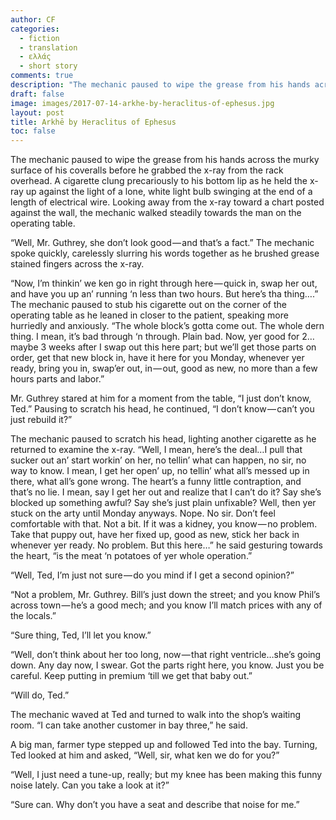 ```yaml
---
author: CF
categories:
  - fiction
  - translation
  - ελλάς
  - short story
comments: true
description: "The mechanic paused to wipe the grease from his hands across the murky surface of his coveralls befo..."
draft: false
image: images/2017-07-14-arkhe-by-heraclitus-of-ephesus.jpg
layout: post
title: Arkhē by Heraclitus of Ephesus
toc: false
---
```

    
The mechanic paused to wipe the grease from his hands across the murky surface of his coveralls before he grabbed the x-ray from the rack overhead. A cigarette clung precariously to his bottom lip as he held the x-ray up against the light of a lone, white light bulb swinging at the end of a length of electrical wire. Looking away from the x-ray toward a chart posted against the wall, the mechanic walked steadily towards the man on the operating table.    
    
“Well, Mr. Guthrey, she don’t look good — and that’s a fact.” The mechanic spoke quickly, carelessly slurring his words together as he brushed grease stained fingers across the x-ray.    
    
“Now, I’m thinkin’ we ken go in right through here — quick in, swap her out, and have you up an’ running ‘n less than two hours. But here’s tha thing….” The mechanic paused to stub his cigarette out on the corner of the operating table as he leaned in closer to the patient, speaking more hurriedly and anxiously. “The whole block’s gotta come out. The whole dern thing. I mean, it’s bad through ‘n through. Plain bad. Now, yer good for 2…maybe 3 weeks after I swap out this here part; but we’ll get those parts on order, get that new block in, have it here for you Monday, whenever yer ready, bring you in, swap’er out, in — out, good as new, no more than a few hours parts and labor.”    
    
Mr. Guthrey stared at him for a moment from the table, “I just don’t know, Ted.” Pausing to scratch his head, he continued, “I don’t know — can’t you just rebuild it?”    
    
The mechanic paused to scratch his head, lighting another cigarette as he returned to examine the x-ray. “Well, I mean, here’s the deal…I pull that sucker out an’ start workin’ on her, no tellin’ what can happen, no sir, no way to know. I mean, I get her open’ up, no tellin’ what all’s messed up in there, what all’s gone wrong. The heart’s a funny little contraption, and that’s no lie. I mean, say I get her out and realize that I can’t do it? Say she’s blocked up something awful? Say she’s just plain unfixable? Well, then yer stuck on the arty until Monday anyways. Nope. No sir. Don’t feel comfortable with that. Not a bit. If it was a kidney, you know — no problem. Take that puppy out, have her fixed up, good as new, stick her back in whenever yer ready. No problem. But this here…” he said gesturing towards the heart, “is the meat ‘n potatoes of yer whole operation.”    
    
“Well, Ted, I’m just not sure — do you mind if I get a second opinion?”    
    
“Not a problem, Mr. Guthrey. Bill’s just down the street; and you know Phil’s across town — he’s a good mech; and you know I’ll match prices with any of the locals.”    
    
“Sure thing, Ted, I’ll let you know.”    
    
“Well, don’t think about her too long, now — that right ventricle…she’s going down. Any day now, I swear. Got the parts right here, you know. Just you be careful. Keep putting in premium ‘till we get that baby out.”    
    
“Will do, Ted.”    
    
The mechanic waved at Ted and turned to walk into the shop’s waiting room. “I can take another customer in bay three,” he said.    
    
A big man, farmer type stepped up and followed Ted into the bay. Turning, Ted looked at him and asked, “Well, sir, what ken we do for you?”    
    
“Well, I just need a tune-up, really; but my knee has been making this funny noise lately. Can you take a look at it?”    
    
“Sure can. Why don’t you have a seat and describe that noise for me.”    
